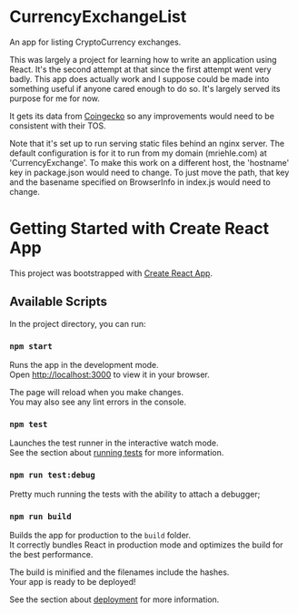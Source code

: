 # CurrencyExchangeList
An app for listing CryptoCurrency exchanges.

This was largely a project for learning how to write an application using React.  It's the second attempt at that since the first attempt went very badly.  This app does actually work and I suppose could be made into something useful if anyone cared enough to do so.  It's largely served its purpose for me for now.

It gets its data from [Coingecko](https://www.coingecko.com/en/api/documentation) so any improvements would need to be consistent with their TOS.

Note that it's set up to run serving static files behind an nginx server.  The default configuration is for it to run from my domain (mriehle.com) at 'CurrencyExchange'.  To make this work on a different host, the 'hostname' key in package.json would need to change.  To just move the path, that key and the basename specified on BrowserInfo in index.js would need to change.


# Getting Started with Create React App

This project was bootstrapped with [Create React App](https://github.com/facebook/create-react-app).

## Available Scripts

In the project directory, you can run:

### `npm start`

Runs the app in the development mode.\
Open [http://localhost:3000](http://localhost:3000) to view it in your browser.

The page will reload when you make changes.\
You may also see any lint errors in the console.

### `npm test`

Launches the test runner in the interactive watch mode.\
See the section about [running tests](https://facebook.github.io/create-react-app/docs/running-tests) for more information.

### `npm run test:debug`

Pretty much running the tests with the ability to attach a debugger;

### `npm run build`

Builds the app for production to the `build` folder.\
It correctly bundles React in production mode and optimizes the build for the best performance.

The build is minified and the filenames include the hashes.\
Your app is ready to be deployed!

See the section about [deployment](https://facebook.github.io/create-react-app/docs/deployment) for more information.
